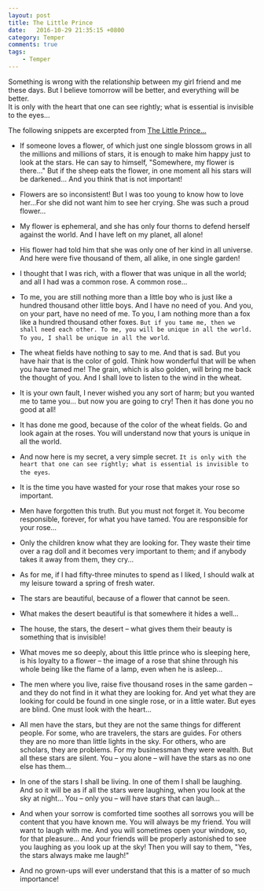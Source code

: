```yaml
---
layout: post
title: The Little Prince
date:   2016-10-29 21:35:15 +0800
category: Temper
comments: true
tags:
    - Temper
---
```

<div class="message">
  Something is wrong with the relationship between my girl friend and me these days. But I believe tomorrow will be better, and everything will be better. <br>
  It is only with the heart that one can see rightly; what is essential is invisible to the eyes...
</div>
  <!-- more -->
  
  The following snippets are excerpted from [The Little Prince...](https://en.wikipedia.org/wiki/The_Little_Prince)

- If someone loves a flower, of which just one single blossom grows in all the millions and millions of stars, it is enough to make him happy just to look at the stars. He can say to himself, "Somewhere, my flower is there..." But if the sheep eats the flower, in one moment all his stars will be darkened... And you think that is not important!

- Flowers are so inconsistent! But I was too young to know how to love her...For she did not want him to see her crying. She was such a proud flower...

- My flower is ephemeral, and she has only four thorns to defend herself against the world. And I have left on my planet, all alone!

- His flower had told him that she was only one of her kind in all universe. And here were five thousand of them, all alike, in one single garden!

- I thought that I was rich, with a flower that was unique in all the world; and all I had was a common rose. A common rose...

- To me, you are still nothing more than a little boy who is just like a hundred thousand other little boys. And I have no need of you. And you, on your part, have no need of me. To you, I am nothing more than a fox like a hundred thousand other foxes. `But if you tame me, then we shall need each other. To me, you will be unique in all the world. To you, I shall be unique in all the world`.

- The wheat fields have nothing to say to me. And that is sad. But you have hair that is the color of gold. Think how wonderful that will be when you have tamed me! The grain, which is also golden, will bring me back the thought of you. And I shall love to listen to the wind in the wheat.

- It is your own fault, I never wished you any sort of harm; but you wanted me to tame you... but now you are going to cry! Then it has done you no good at all!

- It has done me good, because of the color of the wheat fields. Go and look again at the roses. You will understand now that yours is unique in all the world.

- And now here is my secret, a very simple secret. `It is only with the heart that one can see rightly; what is essential is invisible to the eyes`.

- It is the time you have wasted for your rose that makes your rose so important.

- Men have forgotten this truth. But you must not forget it. You become responsible, forever, for what you have tamed. You are responsible for your rose...

- Only the children know what they are looking for. They waste their time over a rag doll and it becomes very important to them; and if anybody takes it away from them, they cry...

- As for me, if I had fifty-three minutes to spend as I liked, I should walk at my leisure toward a spring of fresh water.

- The stars are beautiful, because of a flower that cannot be seen.

- What makes the desert beautiful is that somewhere it hides a well...

- The house, the stars, the desert &#x2013; what gives them their beauty is something that is invisible!

- What moves me so deeply, about this little prince who is sleeping here, is his loyalty to a flower &#x2013; the image of a rose that shine through his whole being like the flame of a lamp, even when he is asleep...

- The men where you live, raise five thousand roses in the same garden &#x2013; and they do not find in it what they are looking for. And yet what they are looking for could be found in one single rose, or in a little water. But eyes are blind. One must look with the heart...

- All men have the stars, but they are not the same things for different people. For some, who are travelers, the stars are guides. For others they are no more than little lights in the sky. For others, who are scholars, they are problems. For my businessman they were wealth. But all these stars are silent. You &#x2013; you alone &#x2013; will have the stars as no one else has them...

- In one of the stars I shall be living. In one of them I shall be laughing. And so it will be as if all the stars were laughing, when you look at the sky at night... You &#x2013; only you &#x2013; will have stars that can laugh...

- And when your sorrow is comforted time soothes all sorrows you will be content that you have known me. You will always be my friend. You will want to laugh with me. And you will sometimes open your window, so, for that pleasure... And your friends will be properly astonished to see you laughing as you look up at the sky! Then you will say to them, "Yes, the stars always make me laugh!"

- And no grown-ups will ever understand that this is a matter of so much importance!
